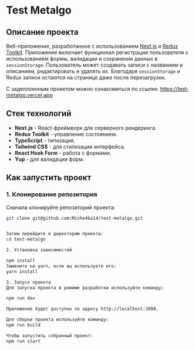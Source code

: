 # Test Metalgo

## Описание проекта

Веб-приложение, разработанное с использованием [Next.js](https://nextjs.org/) и [Redux Toolkit](https://redux-toolkit.js.org/). Приложение включает функционал регистрации пользователя с использованием формы, валидации и сохранения данных в `sessionStorage`. Пользователь может создавать записи с названием и описанием, редактировать и удалять их. 
Благодаря `sessionStorage` и Redux записи остаются на странице даже после перезагрузки.

С задеплоенным проектом можно ознакомиться по ссылке: https://test-metalgo.vercel.app

## Стек технологий

- **Next.js** - React-фреймворк для серверного рендеринга.
- **Redux Toolkit** - управление состоянием.
- **TypeScript** - типизация.
- **Tailwind CSS** - для стилизации интерфейса.
- **React Hook Form** - работа с формами.
- **Yup** - для валидации форм.

## Как запустить проект

### 1. Клонирование репозитория

Сначала клонируйте репозиторий проекта:

```bash
git clone git@github.com:Mishe4ka14/test-metalgo.git


Затем перейдите в директорию проекта:
cd test-metalgo

2. Установка зависимостей

npm install 
Замените на yarn, если вы используете его:
yarn install

3. Запуск проекта
Для запуска проекта в режиме разработки используйте команду:

npm run dev

Приложение будет доступно по адресу http://localhost:3000.

Для сборки проекта используйте команду:
npm run build

Чтобы запустить собранный проект:
npm run start
```

